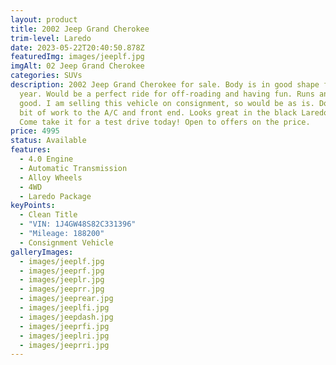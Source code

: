 ```yaml
---
layout: product
title: 2002 Jeep Grand Cherokee
trim-level: Laredo
date: 2023-05-22T20:40:50.878Z
featuredImg: images/jeeplf.jpg
imgAlt: 02 Jeep Grand Cherokee
categories: SUVs
description: 2﻿002 Jeep Grand Cherokee for sale. Body is in good shape for the
  year. Would be a perfect ride for off-roading and having fun. Runs and drives
  good. I am selling this vehicle on consignment, so would be as is. Does need a
  bit of work to the A/C and front end. Looks great in the black Laredo package.
  Come take it for a test drive today! Open to offers on the price.
price: 4995
status: Available
features:
  - 4.0 Engine
  - Automatic Transmission
  - Alloy Wheels
  - 4WD
  - Laredo Package
keyPoints:
  - Clean Title
  - "VIN: 1J4GW48S82C331396"
  - "Mileage: 188200"
  - Consignment Vehicle
galleryImages:
  - images/jeeplf.jpg
  - images/jeeprf.jpg
  - images/jeeplr.jpg
  - images/jeeprr.jpg
  - images/jeeprear.jpg
  - images/jeeplfi.jpg
  - images/jeepdash.jpg
  - images/jeeprfi.jpg
  - images/jeeplri.jpg
  - images/jeeprri.jpg
---
```

